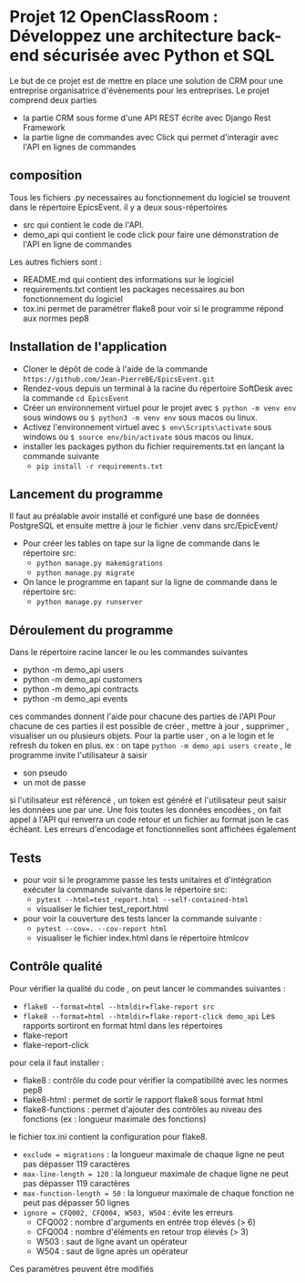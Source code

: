 # Projet 12 OpenClassRoom : Développez une architecture back-end sécurisée avec Python et SQL
Le but de ce projet est de mettre en place une solution de CRM pour une entreprise organisatrice d'évènements
pour les entreprises. 
Le projet comprend deux parties 
- la partie CRM sous forme d'une API REST écrite avec Django Rest Framework
- la partie ligne de commandes avec Click qui permet d'interagir avec l'API en lignes de commandes

## composition
Tous les fichiers .py necessaires au fonctionnement du logiciel se trouvent dans le répertoire EpicsEvent.
il y a deux sous-répertoires
- src qui contient le code de l'API.
- demo_api qui contient le code click pour faire une démonstration de l'API en ligne de commandes

Les autres fichiers sont :
- README.md qui contient des informations sur le logiciel
- requirements.txt contient les packages necessaires au bon fonctionnement du logiciel
- tox.ini permet de paramétrer flake8 pour voir si le programme répond aux normes pep8

## Installation de l'application
- Cloner le dépôt de code à l'aide de la commande `https://github.com/Jean-PierreBE/EpicsEvent.git`
- Rendez-vous depuis un terminal à la racine du répertoire SoftDesk avec la commande `cd EpicsEvent`
- Créer un environnement virtuel pour le projet avec `$ python -m venv env` sous windows ou `$ python3 -m venv env` sous macos ou linux.
- Activez l'environnement virtuel avec `$ env\Scripts\activate` sous windows ou `$ source env/bin/activate` sous macos ou linux.
- installer les packages python du fichier requirements.txt en lançant la commande suivante 
  - `pip install -r requirements.txt`

## Lancement du programme
Il faut au préalable avoir installé et configuré une base de données PostgreSQL et ensuite mettre à jour le fichier .venv
dans src/EpicEvent/
- Pour créer les tables on tape sur la ligne de commande dans le répertoire src:
  - `python manage.py makemigrations`
  - `python manage.py migrate`
- On lance le programme en tapant sur la ligne de commande dans le répertoire src:
  - `python manage.py runserver`

## Déroulement du programme
Dans le répertoire racine lancer le ou les commandes suivantes
- python -m demo_api users
- python -m demo_api customers
- python -m demo_api contracts
- python -m demo_api events

ces commandes donnent l'aide pour chacune des parties de l'API
Pour chacune de ces parties il est possible de créer , mettre à jour , supprimer , visualiser un ou plusieurs
objets.
Pour la partie user , on a le login et le refresh du token en plus.
ex : on tape `python -m demo_api users create` , le programme invite l'utilisateur à saisir
- son pseudo
- un mot de passe

si l'utilisateur est référencé , un token est généré et l'utilisateur peut saisir les données une par une.
Une fois toutes les données encodées , on fait appel à l'API qui renverra un code retour et un fichier au format 
json le cas échéant. 
Les erreurs d'encodage et fonctionnelles sont affichées également

## Tests
- pour voir si le programme passe les tests unitaires et d'intégration exécuter la commande suivante dans le répertoire src:
  - `pytest --html=test_report.html --self-contained-html`
  - visualiser le fichier test_report.html
- pour voir la couverture des tests lancer la commande suivante :
  - `pytest --cov=. --cov-report html`
  - visualiser le fichier index.html dans le répertoire htmlcov

## Contrôle qualité
Pour vérifier la qualité du code , on peut lancer le commandes suivantes :
- `flake8 --format=html --htmldir=flake-report src`
- `flake8 --format=html --htmldir=flake-report-click demo_api`
Les rapports sortiront en format html dans les répertoires 
- flake-report
- flake-report-click

pour cela il faut installer :
- flake8 : contrôle du code pour vérifier la compatibilité avec les normes pep8
- flake8-html : permet de sortir le rapport flake8 sous format html
- flake8-functions : permet d'ajouter des contrôles au niveau des fonctions (ex : longueur maximale des fonctions)

le fichier tox.ini contient la configuration pour flake8.
- `exclude = migrations` : la longueur maximale de chaque ligne ne peut pas dépasser 119 caractères
- `max-line-length = 120` : la longueur maximale de chaque ligne ne peut pas dépasser 119 caractères
- `max-function-length = 50` : la longueur maximale de chaque fonction ne peut pas dépasser 50 lignes
- `ignore = CFQ002, CFQ004, W503, W504` : évite les erreurs
  - CFQ002 : nombre d'arguments en entrée trop élevés (> 6)
  - CFQ004 : nombre d'éléments en retour trop élevés (> 3)
  - W503 : saut de ligne avant un opérateur
  - W504 : saut de ligne après un opérateur

Ces paramètres peuvent être modifiés

